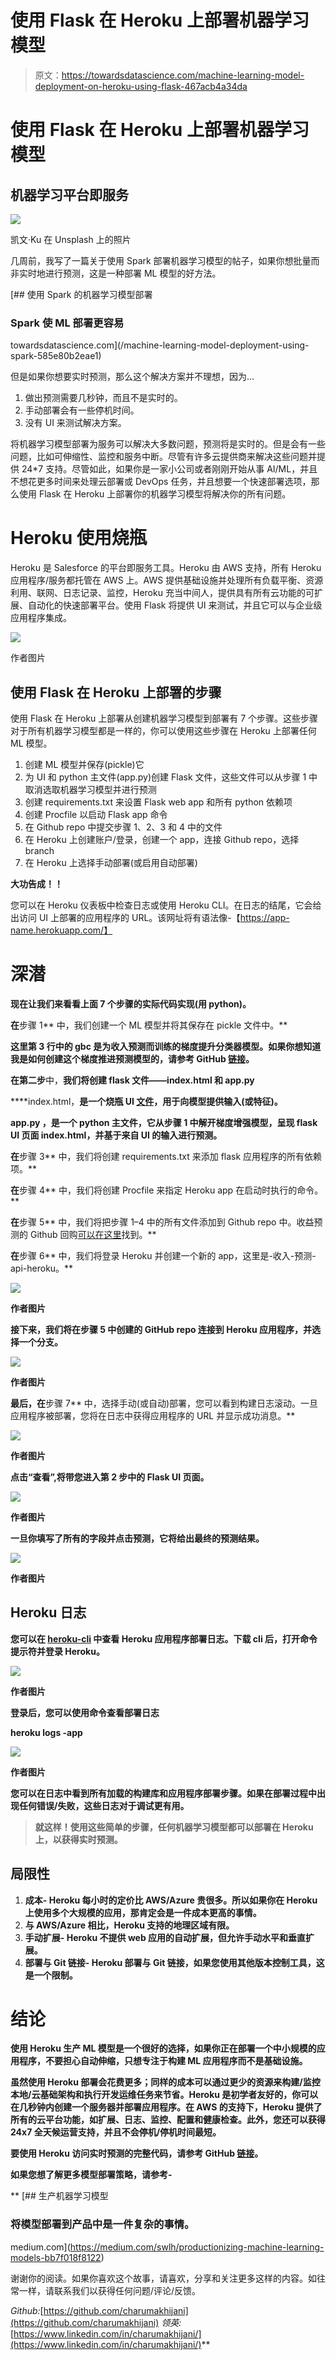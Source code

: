 # 使用 Flask 在 Heroku 上部署机器学习模型

> 原文：<https://towardsdatascience.com/machine-learning-model-deployment-on-heroku-using-flask-467acb4a34da>

# 使用 Flask 在 Heroku 上部署机器学习模型

## 机器学习平台即服务

![](img/41e0b19927a9f88cd1f9a7ecfb515781.png)

凯文·Ku 在 Unsplash 上的照片

几周前，我写了一篇关于使用 Spark 部署机器学习模型的帖子，如果你想批量而非实时地进行预测，这是一种部署 ML 模型的好方法。

[](/machine-learning-model-deployment-using-spark-585e80b2eae1) [## 使用 Spark 的机器学习模型部署

### Spark 使 ML 部署更容易

towardsdatascience.com](/machine-learning-model-deployment-using-spark-585e80b2eae1) 

但是如果你想要实时预测，那么这个解决方案并不理想，因为…

1.  做出预测需要几秒钟，而且不是实时的。
2.  手动部署会有一些停机时间。
3.  没有 UI 来测试解决方案。

将机器学习模型部署为服务可以解决大多数问题，预测将是实时的。但是会有一些问题，比如可伸缩性、监控和服务中断。尽管有许多云提供商来解决这些问题并提供 24*7 支持。尽管如此，如果你是一家小公司或者刚刚开始从事 AI/ML，并且不想花更多时间来处理云部署或 DevOps 任务，并且想要一个快速部署选项，那么使用 Flask 在 Heroku 上部署你的机器学习模型将解决你的所有问题。

# Heroku 使用烧瓶

Heroku 是 Salesforce 的平台即服务工具。Heroku 由 AWS 支持，所有 Heroku 应用程序/服务都托管在 AWS 上。AWS 提供基础设施并处理所有负载平衡、资源利用、联网、日志记录、监控，Heroku 充当中间人，提供具有所有云功能的可扩展、自动化的快速部署平台。使用 Flask 将提供 UI 来测试，并且它可以与企业级应用程序集成。

![](img/3a0eeddb27f68db028e688f81cea859f.png)

作者图片

## 使用 Flask 在 Heroku 上部署的步骤

使用 Flask 在 Heroku 上部署从创建机器学习模型到部署有 7 个步骤。这些步骤对于所有机器学习模型都是一样的，你可以使用这些步骤在 Heroku 上部署任何 ML 模型。

1.  创建 ML 模型并保存(pickle)它
2.  为 UI 和 python 主文件(app.py)创建 Flask 文件，这些文件可以从步骤 1 中取消选取机器学习模型并进行预测
3.  创建 requirements.txt 来设置 Flask web app 和所有 python 依赖项
4.  创建 Procfile 以启动 Flask app 命令
5.  在 Github repo 中提交步骤 1、2、3 和 4 中的文件
6.  在 Heroku 上创建账户/登录，创建一个 app，连接 Github repo，选择 branch
7.  在 Heroku 上选择手动部署(或启用自动部署)

**大功告成！！**

您可以在 Heroku 仪表板中检查日志或使用 Heroku CLI。在日志的结尾，它会给出访问 UI 上部署的应用程序的 URL。该网址将有语法像-【https://app-name.herokuapp.com/】

# **深潜**

**现在让我们来看看上面 7 个步骤的实际代码实现(用 python)。**

**在**步骤 1** 中，我们创建一个 ML 模型并将其保存在 pickle 文件中。**

**这里第 3 行中的 gbc 是为收入预测而训练的梯度提升分类器模型。如果你想知道我是如何创建这个梯度推进预测模型的，请参考 GitHub [链接](https://github.com/charumakhijani/heroku-ml-deployment/blob/main/IncomePrediction.ipynb)。**

**在第二步**中，**我们将创建 flask 文件——index.html 和 app.py**

****index.html，**是一个烧瓶 UI [文件](https://github.com/charumakhijani/heroku-ml-deployment/blob/main/templates/index.html)，用于向模型提供输入(或特征)。**

****app.py** ，是一个 python 主文件，它从步骤 1 中解开梯度增强模型，呈现 flask UI 页面 index.html，并基于来自 UI 的输入进行预测。**

**在**步骤 3** 中，我们将创建 requirements.txt 来添加 flask 应用程序的所有依赖项。**

**在**步骤 4** 中，我们将创建 Procfile 来指定 Heroku app 在启动时执行的命令。**

**在**步骤 5** 中，我们将把步骤 1–4 中的所有文件添加到 Github repo 中。收益预测的 Github 回购[可以在这里](https://github.com/charumakhijani/heroku-ml-deployment)找到。**

**在**步骤 6** 中，我们将登录 Heroku 并创建一个新的 app，这里是-收入-预测-api-heroku。**

**![](img/ba8a95caaf04d2472f97a442ea2a404a.png)**

**作者图片**

**接下来，我们将在步骤 5 中创建的 GitHub repo 连接到 Heroku 应用程序，并选择一个分支。**

**![](img/687b4beec35ba1370faa1b764d93bca6.png)**

**作者图片**

**最后，在**步骤 7** 中，选择手动(或自动)部署，您可以看到构建日志滚动。一旦应用程序被部署，您将在日志中获得应用程序的 URL 并显示成功消息。**

**![](img/5cbf507fed547a61953a696d1e9c7b94.png)**

**作者图片**

**点击“查看”,将带您进入第 2 步中的 Flask UI 页面。**

**![](img/4560aa9d31ccb42c4c197841f5b120e8.png)**

**作者图片**

**一旦你填写了所有的字段并点击预测，它将给出最终的预测结果。**

**![](img/2f79fa55b964b2612dde9afa1c7d516d.png)**

**作者图片**

## **Heroku 日志**

**您可以在 [heroku-cli](https://devcenter.heroku.com/articles/heroku-cli) 中查看 Heroku 应用程序部署日志。下载 cli 后，打开命令提示符并登录 Heroku。**

**![](img/c083b3dd1ecf457b1f9a70d294453ecb.png)**

**作者图片**

**登录后，您可以使用命令查看部署日志**

**heroku logs -app**

**![](img/c92be5d39ad4385d8adc99fe6a1e5d5b.png)**

**作者图片**

**您可以在日志中看到所有加载的构建库和应用程序部署步骤。如果在部署过程中出现任何错误/失败，这些日志对于调试更有用。**

> **就这样！使用这些简单的步骤，任何机器学习模型都可以部署在 Heroku 上，以获得实时预测。**

## ****局限性****

1.  ****成本-** Heroku 每小时的定价比 AWS/Azure 贵很多。所以如果你在 Heroku 上使用多个大规模的应用，那肯定会是一件成本更高的事情。**
2.  **与 AWS/Azure 相比，Heroku 支持的地理区域有限。**
3.  ****手动扩展-** Heroku 不提供 web 应用的自动扩展，但允许手动水平和垂直扩展。**
4.  ****部署与 Git 链接-** Heroku 部署与 Git 链接，如果您使用其他版本控制工具，这是一个限制。**

# ****结论****

**使用 Heroku 生产 ML 模型是一个很好的选择，如果你正在部署一个中小规模的应用程序，不要担心自动伸缩，只想专注于构建 ML 应用程序而不是基础设施。**

**虽然使用 Heroku 部署会花费更多；同样的成本可以通过更少的资源来构建/监控本地/云基础架构和执行开发运维任务来节省。Heroku 是初学者友好的，你可以在几秒钟内创建一个服务器并部署应用程序。在 AWS 的支持下，Heroku 提供了所有的云平台功能，如扩展、日志、监控、配置和健康检查。此外，您还可以获得 24x7 全天候运营支持，并且不会停机/停机时间最短。**

**要使用 Heroku 访问实时预测的完整代码，请参考 GitHub [链接](https://github.com/charumakhijani/heroku-ml-deployment)。**

****如果您想了解更多模型部署策略，请参考-****

**[](https://medium.com/swlh/productionizing-machine-learning-models-bb7f018f8122) [## 生产机器学习模型

### 将模型部署到产品中是一件复杂的事情。

medium.com](https://medium.com/swlh/productionizing-machine-learning-models-bb7f018f8122) 

谢谢你的阅读。如果你喜欢这个故事，请喜欢，分享和关注更多这样的内容。如往常一样，请联系我们以获得任何问题/评论/反馈。

*Github:*[https://github.com/charumakhijani](https://github.com/charumakhijani) *领英:*[https://www.linkedin.com/in/charumakhijani/](https://www.linkedin.com/in/charumakhijani/)**